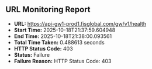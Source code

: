 ## URL Monitoring Report

- **URL:** https://api-gw1-prod1.fisglobal.com/gw/v1/health
- **Start Time:** 2025-10-18T21:37:59.604948
- **End Time:** 2025-10-18T21:38:00.093561
- **Total Time Taken:** 0.488613 seconds
- **HTTP Status Code:** 403
- **Status:** Failure
- **Failure Reason:** HTTP Status Code: 403
